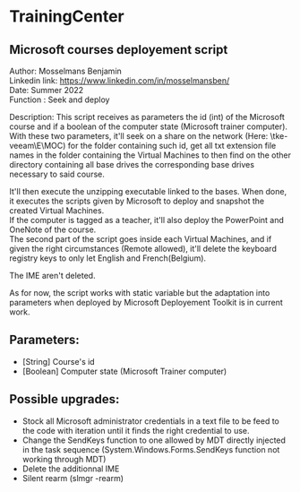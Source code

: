 # TrainingCenter  

## Microsoft courses deployement script  
Author: Mosselmans Benjamin  
Linkedin link: https://www.linkedin.com/in/mosselmansben/  
Date: Summer 2022  
Function : Seek and deploy  
  
Description: This script receives as parameters the id (int) of the Microsoft course and if a boolean of the computer state (Microsoft trainer computer). With these      two parameters, it'll seek on a share on the network (Here: \\tke-veeam\E\MOC) for the folder containing such id, get all txt extension file names in the folder containing the Virtual Machines to then find on the other directory containing all base drives the corresponding base drives necessary to said course.  
  
It'll then execute the unzipping executable linked to the bases. When done, it executes the scripts given by Microsoft to deploy and snapshot the created Virtual Machines.  
If the computer is tagged as a teacher, it'll also deploy the PowerPoint and OneNote of the course.  
The second part of the script goes inside each Virtual Machines, and if given the right circumstances (Remote allowed), it'll delete the keyboard registry keys to only let English and French(Belgium).  
  
The IME aren't deleted.  

As for now, the script works with static variable but the adaptation into parameters when deployed by Microsoft Deployement Toolkit is in current work.

## Parameters:  
- [String] Course's id
- [Boolean] Computer state (Microsoft Trainer computer)  
## Possible upgrades:  
- Stock all Microsoft administrator credentials in a text file to be feed to the code with iteration until it finds the right credential to use.
- Change the SendKeys function to one allowed by MDT directly injected in the task sequence (System.Windows.Forms.SendKeys function not working                             through MDT)
- Delete the additionnal IME
- Silent rearm (slmgr -rearm)
